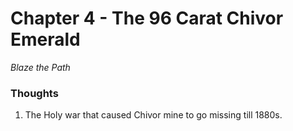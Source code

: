 # Chapter 4 - The 96 Carat Chivor Emerald
_Blaze the Path_

### Thoughts
1. The Holy war that caused Chivor mine to go missing till 1880s.
